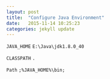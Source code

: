 ```yaml
---
layout: post
title:  "Configure Java Environment"
date:   2015-11-14 10:25:23
categories: jekyll update
---
```


`JAVA_HOME` `E:\Java\jdk1.8.0_40`

`CLASSPATH` `.`

`Path` `;%JAVA_HOME%\bin;` 
